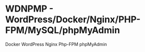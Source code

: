 # WDNPMP - WordPress/Docker/Nginx/PHP-FPM/MySQL/phpMyAdmin
Docker WordPress Nginx Php-FPM phpMyAdmin 
